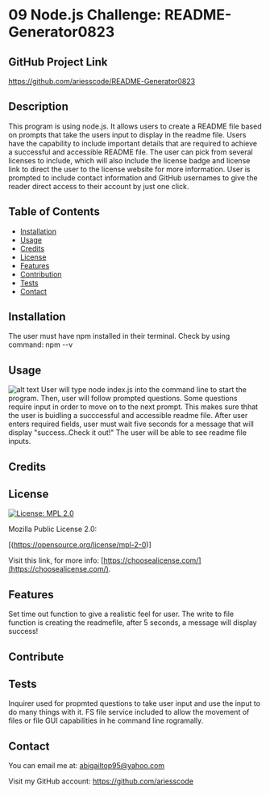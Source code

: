 # 09 Node.js Challenge: README-Generator0823

## GitHub Project Link
  https://github.com/ariesscode/README-Generator0823

## Description
This program is using node.js. It allows users to create a README file based on prompts that take the users input to display in the readme file. Users have the capability to include important details that are required to achieve a successful and accessible README file. The user can pick from several licenses to include, which will also include the license badge and license link to direct the user to the license website for more information. User is prompted to include contact information and GitHub usernames to give the reader direct access to their account by just one click.



## Table of Contents 

- [Installation](#installation)
- [Usage](#usage)
- [Credits](#credits)
- [License](#license)
- [Features](#features)
- [Contribution](#contribute)
- [Tests](#tests)
- [Contact](#contact)


## Installation
The user must have npm installed in their terminal. Check by using command: npm --v


## Usage
![alt text](images/sampleReadMe.png) User will type node index.js into the command line to start the program. Then, user will follow prompted questions. Some questions require input in order to move on to the next prompt. This makes sure thhat the user is buidling a succcessful and accessible readme file. After user enters required fields, user must wait five seconds for a message that will display "success..Check it out!" The user will be able to see readme file inputs.


## Credits


## License
[![License: MPL 2.0](https://img.shields.io/badge/License-MPL_2.0-brightgreen.svg)](https://opensource.org/licenses/MPL-2.0)

  Mozilla Public License 2.0:

  [(https://opensource.org/license/mpl-2-0)]

    

Visit this link, for more info: [https://choosealicense.com/](https://choosealicense.com/).


## Features

Set time out function to give a realistic feel for user. The write to file function is creating the readmefile, after 5 seconds, a message will display success!

## Contribute


## Tests
Inquirer used for propmted questions to take user input and use the input to do many things with it. FS file service included to allow the movement of files or file GUI capabilities in he command line rogramally.

## Contact
You can email me at:
abigailtop95@yahoo.com

Visit my GitHub account:
https://github.com/ariesscode


